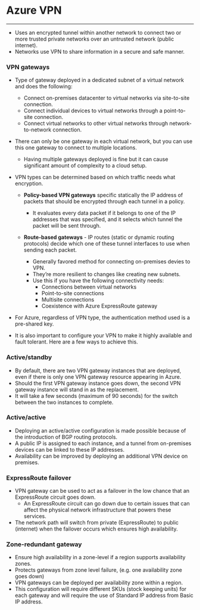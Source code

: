# Azure VPN
---

- Uses an encrypted tunnel within another network to connect two or more trusted private networks over an untrusted network (public internet).
- Networks use VPN to share information in a secure and safe manner.

### VPN gateways

- Type of gateway deployed in a dedicated subnet of a virtual network and does the following:
    - Connect on-premises datacenter to virtual networks via site-to-site connection.
    - Connect individual devices to virtual networks through a point-to-site connection.
    - Connect virtual networks to other virtual networks through network-to-network connection.

- There can only be one gateway in each virtual network, but you can use this one gateway to connect to multiple locations.    
    - Having multiple gateways deployed is fine but it can cause significant amount of complexity to a cloud setup.

- VPN types can be determined based on which traffic needs what encryption.    
    - **Policy-based VPN gateways** specific statically the IP address of packets that should be encrypted through each tunnel in a policy.
        - It evaluates every data packet if it belongs to one of the IP addresses that was specified, and it selects which tunnel the packet will be sent through.

    - **Route-based gateways** - IP routes (static or dynamic routing protocols) decide which one of these tunnel interfaces to use when sending each packet.
        - Generally favored method for connecting on-premises devies to VPN.
        - They’re more resilient to changes like creating new subnets.
        - Use this if you have the following connectivity needs:
            - Connections between virtual networks
            - Point-to-site connections
            - Multisite connections
            - Coexistence with Azure ExpressRoute gateway

- For Azure, regardless of VPN type, the authentication method used is a pre-shared key.    
- It is also important to configure your VPN to make it highly available and fault tolerant. Here are a few ways to achieve this.
    

### Active/standby

- By default, there are two VPN gateway instances that are deployed, even if there is only one VPN gateway resource appearing in Azure.
- Should the first VPN gateway instance goes down, the second VPN gateway instance will stand in as the replacement.
- It will take a few seconds (maximum of 90 seconds) for the switch between the two instances to complete.

### Active/active

- Deploying an active/active configuration is made possible because of the introduction of BGP routing protocols.
- A public IP is assigned to each instance, and a tunnel from on-premises devices can be linked to these IP addresses.
- Availability can be improved by deploying an additional VPN device on premises.

### ExpressRoute failover

- VPN gateway can be used to act as a failover in the low chance that an ExpressRoute circuit goes down.
    - An ExpressRoute circuit can go down due to certain issues that can affect the physical network infrastructure that powers these services.
- The network path will switch from private (ExpressRoute) to public (internet) when the failover occurs which ensures high availability.

### Zone-redundant gateway

- Ensure high availability in a zone-level if a region supports availability zones.
- Protects gateways from zone level failure, (e.g. one availability zone goes down)
- VPN gateways can be deployed per availability zone within a region.
- This configuration will require different SKUs (stock keeping units) for each gateway and will require the use of Standard IP address from Basic IP address.